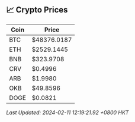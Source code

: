 ## 📈 Crypto Prices

| Coin | Price |
| ---- | ----- |
| BTC | $48376.0187 |
| ETH | $2529.1445 |
| BNB | $323.9708 |
| CRV | $0.4996 |
| ARB | $1.9980 |
| OKB | $49.8596 |
| DOGE | $0.0821 |

_Last Updated: 2024-02-11 12:19:21.92 +0800 HKT_